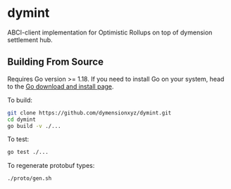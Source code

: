 # dymint

ABCI-client implementation for Optimistic Rollups on top of dymension settlement hub.

## Building From Source

Requires Go version >= 1.18. If you need to install Go on your system, head to the [Go download and install page](https://go.dev/doc/install).

To build:

```sh
git clone https://github.com/dymensionxyz/dymint.git
cd dymint
go build -v ./...
```

To test:

```sh
go test ./...
```

To regenerate protobuf types:

```sh
./proto/gen.sh
```
